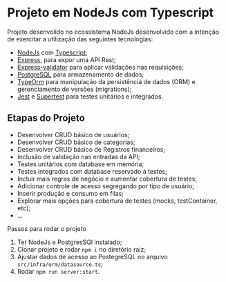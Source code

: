 # Projeto em NodeJs com Typescript

Projeto desenvolido no ecossistema NodeJs desenvolvido com a intenção de exercitar a utilização das seguintes tecnologias:

- [NodeJs](https://nodejs.org/en) com [Typescript](https://www.typescriptlang.org/);
- [Express](https://expressjs.com/), para expor uma API Rest;
- [Express-validator](https://express-validator.github.io/docs) para aplicar validações nas requisições;
- [PostgreSQL](https://www.postgresql.org/) para armazenamento de dados;
- [TypeOrm](https://typeorm.io/) para manipulação da persistência de dados (ORM) e gerenciamento de versões (migrations);
- [Jest](https://jestjs.io/pt-BR/) e [Supertest](https://www.npmjs.com/package/supertest) para testes unitários e integrados.


## Etapas do Projeto

- Desenvolver CRUD básico de usuários;
- Desenvolver CRUD básico de categorias;
- Desenvolver CRUD básico de Registros financeiros;
- Inclusão de validação nas entradas da API;
- Testes unitários com database em memória;
- Testes integrados com database reservado à testes;
- Incluir mais regras de negócio e aumentar cobertura de testes;
- Adicionar controle de acesso segregando por tipo de usuário;
- Inserir produção e consumo em filas;
- Explorar mais opções para cobertura de testes (mocks, testContainer, etc);
- ...


Passos para rodar o projeto

1. Ter NodeJs e PostgresSQl instalado;
2. Clonar projeto e rodar `npm i` no diretório raiz;
2. Ajustar dados de acesso ao PostegreSQL no arquivo `src/infra/orm/datasource.ts`;
3. Rodar `npm run server:start`.
